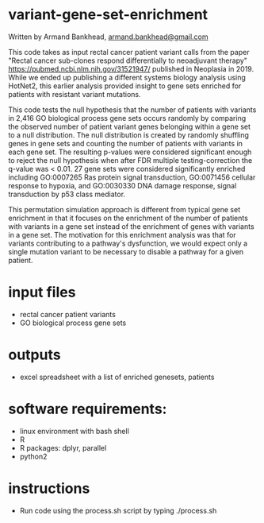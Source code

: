 # variant-gene-set-enrichment
Written by Armand Bankhead, armand.bankhead@gmail.com

This code takes as input rectal cancer patient variant calls from the paper "Rectal cancer sub-clones respond differentially to neoadjuvant therapy" https://pubmed.ncbi.nlm.nih.gov/31521947/ published in Neoplasia in 2019.  While we ended up publishing a different systems biology analysis using HotNet2, this earlier analysis provided insight to gene sets enriched for patients with resistant variant mutations.  

This code tests the null hypothesis that the number of patients with variants in 2,416 GO biological process gene sets occurs randomly by comparing the observed number of patient variant genes belonging within a gene set to a null distribution.  The null distribution is created by randomly shuffling genes in gene sets and counting the number of patients with variants in each gene set.  The resulting p-values were considered significant enough to reject the null hypothesis when after FDR multiple testing-correction the q-value was < 0.01.  27 gene sets were considered significantly enriched including GO:0007265 Ras protein signal transduction, GO:0071456 cellular response to hypoxia, and GO:0030330 DNA damage response, signal transduction by p53 class mediator.  

This permutation simulation approach is different from typical gene set enrichment in that it focuses on the enrichment of the number of patients with variants in a gene set instead of the enrichment of genes with variants in a gene set.  The motivation for this enrichment analysis was that for variants contributing to a pathway's dysfunction, we would expect only a single mutation variant to be necessary to disable a pathway for a given patient.

# input files
- rectal cancer patient variants
- GO biological process gene sets

# outputs
- excel spreadsheet with a list of enriched genesets, patients

# software requirements:
- linux environment with bash shell
- R
- R packages: dplyr, parallel
- python2 

# instructions
- Run code using the process.sh script by typing ./process.sh
